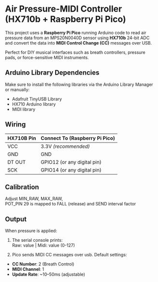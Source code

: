 # Air Pressure-MIDI Controller (HX710b + Raspberry Pi Pico)

This project uses a **Raspberry Pi Pico** running Arduino code to read air pressure data from an MPS20N0040D sensor using **HX710b** 24-bit ADC and convert the data into **MIDI Control Change (CC)** messages over USB.

Perfect for DIY musical interfaces such as breath controllers, pressure pads, or force-sensitive MIDI instruments.

## Arduino Library Dependencies

Make sure to install the following libraries via the Arduino Library Manager or manually:
- Adafruit TinyUSB Library 
- HX710 Arduino library
- MIDI library 

## Wiring

| HX710B Pin | Connect To (Raspberry Pi Pico) |
|------------|-------------------------------|
| VCC        | 3.3V *(recommended)*           |
| GND        | GND                           |
| DT OUT     | GPIO12 (or any digital pin)    |
| SCK        | GPIO14 (or any digital pin)    |

## Calibration

Adjust MIN_RAW, MAX_RAW,  
POT_PIN 29 is mapped to FALL (release) and SEND interval factor  

## Output

When pressure is applied:

1. The serial console prints:   
   Raw: value | Midi: value (0-127)

2. Pico sends MIDI CC messages over usb. Default settings:

- **CC Number**: 2 (Breath Control)
- **MIDI Channel**: 1
- **Update Rate**: ~10–50ms (adjustable)






